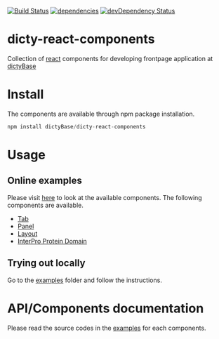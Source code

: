 [![Build Status](https://travis-ci.org/dictyBase/dicty-react-components.svg?branch=develop)](https://travis-ci.org/dictyBase/dicty-react-components)
[![dependencies](https://david-dm.org/dictybase/dicty-react-components/update-packages.svg)](https://david-dm.org/dictybase/dicty-react-components/update-packages)
[![devDependency Status](https://david-dm.org/dictybase/dicty-react-components/update-packages/dev-status.svg)](https://david-dm.org/dictybase/dicty-react-components/update-packages#info=devDependencies)

# dicty-react-components
Collection of [react](http://facebook.github.io/react/index.html) components
for developing frontpage application at [dictyBase](http://dictybase.org)

# Install
The components are available through npm package installation.

```js
npm install dictyBase/dicty-react-components
```

# Usage
## Online examples
Please visit [here](http://dictybase.github.io/dicty-react-components/) to look
at the available components. The following components are available.

* [Tab](http://dictybase.github.io/dicty-react-components/demo/tab.html)
* [Panel](http://dictybase.github.io/dicty-react-components/demo/panel.html)
* [Layout](http://dictybase.github.io/dicty-react-components/demo/layout.html)
* [InterPro Protein Domain](http://dictybase.github.io/dicty-react-components/demo/domain.html)

## Trying out locally
Go to the
[examples](https://github.com/dictyBase/dicty-react-components/tree/master/examples)
folder and follow the instructions.

# API/Components documentation
Please read the source codes in the
[examples](https://github.com/dictyBase/dicty-react-components/tree/master/examples)
for each components.



